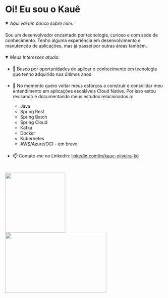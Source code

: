 # Oi! Eu sou o Kauê
<details open>
<summary><i>Aqui vai um pouco sobre mim:</i></summary>
    
####
Sou um desenvolvedor encantado por tecnologia, curioso e com sede de conhecimento. Tenho alguma experiência em desenvolvimento e manutenção de aplicações, mas já passei por outras áreas também.
</details>

####
<details open>
<summary><i>Meus Interesses atuais:</i></summary>

####
- 🔭  Busco por oportunidades de aplicar o conhecimento em tecnologia que tenho adquirido nos últimos anos
####
- 🌱 No momento quero voltar meus esforços a construir e consolidar meu entendimento em aplicações escaláveis Cloud Native. Por isso estou revisando e documentando meus estudos relacionados a:

    - Java
    - Spring Rest
    - Spring Batch
    - Spring Cloud
    - Kafka
    - Docker
    - Kubernetes
    - AWS/Azure/OCI - em breve

####
- 📫 Contate-me no Linkedin: [linkedin.com/in/kaue-oliveira-ko](linkedin.com/in/kaue-oliveira-ko)
</details>

#
<div align="left">
  <a href="https://github.com/kako13">
    <img float:left height="190em" src="https://github-readme-stats.vercel.app/api?username=kako13&show_icons=true&theme=blueberry&hide_border=true&include_all_commits=true&count_private=true&hide=prs,contribs,issues&show=total_commits,prs_merged,prs_merged_percentage&rank_icon=github&bg_color=00000000"/>
    <img float:left height="190em" width=320 src="https://github-readme-stats.vercel.app/api/top-langs?username=kako13&layout=donut&langs_count=10&card_width=250&theme=blueberry&hide_border=true&bg_color=00000000"/>
  </a>
</div>
